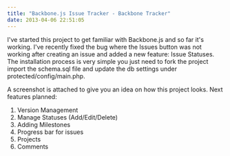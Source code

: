 ```yaml
---
title: "Backbone.js Issue Tracker - Backbone Tracker"
date: 2013-04-06 22:51:05
---
```


I've started this project to get familiar with Backbone.js and so far it's working. I've recently fixed the bug where the Issues button was not working after creating an issue and added a new feature: Issue Statuses. The installation process is very simple you just need to fork the project import the schema.sql file and update the db settings under protected/config/main.php.

A screenshot is attached to give you an idea on how this project looks. Next features planned:
<ol>
	<li><span style="line-height: 15px;">Version Management</span></li>
	<li>Manage Statuses (Add/Edit/Delete)</li>
	<li>Adding Milestones</li>
	<li>Progress bar for issues</li>
	<li>Projects</li>
	<li>Comments</li>
</ol>
